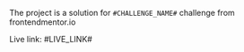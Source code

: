 The project is a solution for `#CHALLENGE_NAME#` challenge from frontendmentor.io

Live link: #LIVE_LINK#